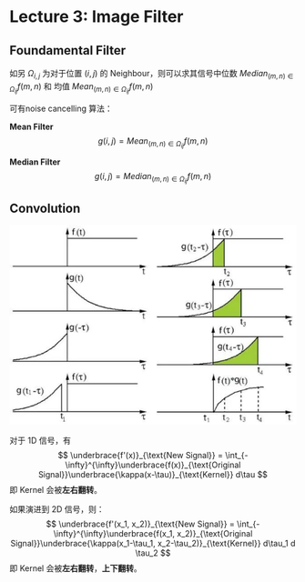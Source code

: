 # Lecture 3: Image Filter

## Foundamental Filter

如另 $\Omega_{i,j}$ 为对于位置 $(i, j)$ 的 Neighbour，则可以求其信号中位数 $Median_{(m, n) \in \Omega_{ij}} f(m,n)$ 和 均值 $Mean_{(m, n) \in \Omega_{ij}} f(m,n)$

可有noise cancelling 算法：

**Mean Filter**
$$
g(i, j) = Mean_{(m, n) \in \Omega_{ij}} f(m,n)
$$

**Median Filter**
$$
g(i, j) = Median_{(m, n) \in \Omega_{ij}} f(m,n)
$$

## Convolution

![](img/lec3/signal.jpeg)

对于 1D 信号，有
$$
\underbrace{f'(x)}_{\text{New Signal}} = \int_{-\infty}^{\infty}\underbrace{f(x)}_{\text{Original Signal}}\underbrace{\kappa(x-\tau)}_{\text{Kernel}} d\tau
$$
即 Kernel 会被**左右翻转**。

如果演进到 2D 信号，则：
$$
\underbrace{f'(x_1, x_2)}_{\text{New Signal}} = \int_{-\infty}^{\infty}\underbrace{f(x_1, x_2)}_{\text{Original Signal}}\underbrace{\kappa(x_1-\tau_1, x_2-\tau_2)}_{\text{Kernel}} d\tau_1 d \tau_2
$$
即 Kernel 会被**左右翻转**，**上下翻转**。



